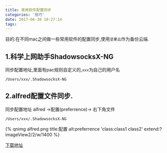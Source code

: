 ```yaml
---
title: 常用软件配置同步
categories: '技巧'
date: 2017-06-30 10:27:14
tags:
---
```


目的:在不同mac之间做一些常用软件的配置同步,使用`坚果云`作为备份云端.

## 1.科学上网助手ShadowsocksX-NG
同步配置地址,里面有pac规则自定义的,`xxx`为自己的用户名

```
/Users/xxx/.ShadowsocksX-NG
```

## 2.alfred配置文件同步.
同步配置地址 alfred ->配置(preferrence)->
右下角文件
```
/Users/xxx/.ShadowsocksX-NG
```

{% qnimg alfred.png title:配置 alt:preferrence 'class:class1 class2' extend:?imageView2/2/w/1400 %}

[下载地址](http://xclient.info/s/alfred.html?t=6fda0a2450cc619bf8251fae4b36405b9357d97f)